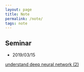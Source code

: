 ```yaml
---
layout: page
title: Note 
permalink: /note/
tags: note
---
```

## Seminar

* 2019/03/15 
<div class="mt3">
  <a href="{{ site.baseurl }}/pdf/seminar/understand_DNN2.pdf" class="blue">understand deep neural network (2)</a>
</div>



